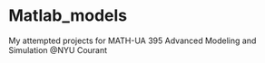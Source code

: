 # Matlab_models
My attempted projects for MATH-UA 395 Advanced Modeling and Simulation @NYU Courant
